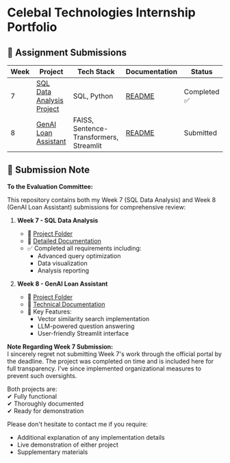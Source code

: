 # Celebal Technologies Internship Portfolio

## 📂 Assignment Submissions
| Week | Project | Tech Stack | Documentation | Status |
|-------|---------|------------|----------------|--------|
| 7 | [SQL Data Analysis Project](SQL%20Week%207/) | SQL, Python | [README](SQL%20Week%207/README.md) | Completed ✅ | 
| 8 | [GenAI Loan Assistant](Celebal_Gen_AI/) | FAISS, Sentence-Transformers, Streamlit | [README](Celebal_Gen_AI/README.md) | Submitted |

## 📝 Submission Note

**To the Evaluation Committee:**

This repository contains both my Week 7 (SQL Data Analysis) and Week 8 (GenAI Loan Assistant) submissions for comprehensive review:

1. **Week 7 - SQL Data Analysis**  
   - 📂 [Project Folder](SQL%20Week%207/)  
   - 📄 [Detailed Documentation](SQL%20Week%207/README.md)  
   - ✅ Completed all requirements including:  
     - Advanced query optimization  
     - Data visualization  
     - Analysis reporting  

2. **Week 8 - GenAI Loan Assistant**  
   - 📂 [Project Folder](Celebal_Gen_AI/)  
   - 📄 [Technical Documentation](Celebal_Gen_AI/README.md)  
   - 🚀 Key Features:  
     - Vector similarity search implementation  
     - LLM-powered question answering  
     - User-friendly Streamlit interface  

**Note Regarding Week 7 Submission:**  
I sincerely regret not submitting Week 7's work through the official portal by the deadline. The project was completed on time and is included here for full transparency. I've since implemented organizational measures to prevent such oversights.

Both projects are:  
✔ Fully functional  
✔ Thoroughly documented  
✔ Ready for demonstration  

Please don't hesitate to contact me if you require:  
- Additional explanation of any implementation details  
- Live demonstration of either project  
- Supplementary materials
